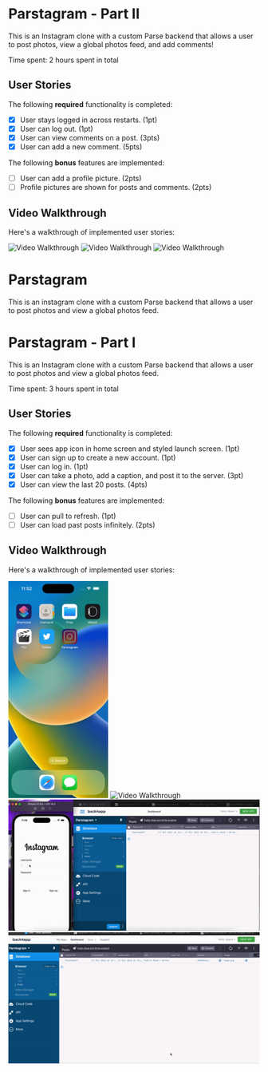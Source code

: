 # Parstagram - Part II

This is an Instagram clone with a custom Parse backend that allows a user to post photos, view a global photos feed, and add comments!

Time spent: 2 hours spent in total

## User Stories

The following **required** functionality is completed:

- [x] User stays logged in across restarts. (1pt)
- [x] User can log out. (1pt)
- [x] User can view comments on a post. (3pts)
- [x] User can add a new comment. (5pts)

The following **bonus** features are implemented:

- [ ] User can add a profile picture. (2pts)
- [ ] Profile pictures are shown for posts and comments. (2pts)

## Video Walkthrough

Here's a walkthrough of implemented user stories:

<img src='https://github.com/BrianCSUMB/Parstagram/blob/main/Parstagram%20pt2.1.gif' title='Video Walkthrough' width='200' alt='Video Walkthrough' />

<img src='https://github.com/BrianCSUMB/Parstagram/blob/main/Parstagram%20pt2.2.gif' title='Video Walkthrough' width='200' alt='Video Walkthrough' />

<img src='https://github.com/BrianCSUMB/Parstagram/blob/main/Parstagram%20pt2.3:4.gif' title='Video Walkthrough' width='200' alt='Video Walkthrough' />



# Parstagram
This is an instagram clone with a custom Parse backend that allows a user to post photos and view a global photos feed.

# Parstagram - Part I

This is an Instagram clone with a custom Parse backend that allows a user to post photos and view a global photos feed.

Time spent: 3 hours spent in total

## User Stories

The following **required** functionality is completed:

- [x] User sees app icon in home screen and styled launch screen. (1pt)
- [x] User can sign up to create a new account. (1pt)
- [x] User can log in. (1pt)
- [x] User can take a photo, add a caption, and post it to the server. (3pt)
- [x] User can view the last 20 posts. (4pts)

The following **bonus** features are implemented:

- [ ] User can pull to refresh. (1pt)
- [ ] User can load past posts infinitely. (2pts)

## Video Walkthrough

Here's a walkthrough of implemented user stories:

<img src='https://github.com/BrianCSUMB/Parstagram/blob/main/Parstagram%20pt1.1.gif' title='Video Walkthrough' width='200' alt='Video Walkthrough' />

<img src='https://github.com/BrianCSUMB/Parstagram/blob/main/Parstagram%20logIn.gif' title='Video Walkthrough' width='200' alt='Video Walkthrough' />

<img src='https://github.com/BrianCSUMB/Parstagram/blob/main/Parstagram%20pt1.gif' title='Video Walkthrough' width='' alt='Video Walkthrough' />

<img src='https://github.com/BrianCSUMB/Parstagram/blob/main/parstagram%20pt2.gif' title='Video Walkthrough' width='' alt='Video Walkthrough' />
